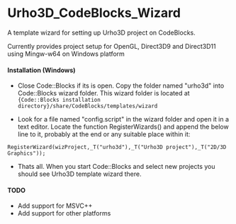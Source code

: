 # Urho3D_CodeBlocks_Wizard

A template wizard for setting up Urho3D project on CodeBlocks.

Currently provides project setup for OpenGL, Direct3D9 and Direct3D11 using Mingw-w64 on Windows platform


#### Installation (Windows)
- Close Code::Blocks if its is open. Copy the folder named "urho3d" into Code::Blocks wizard folder. This wizard folder is located at `{Code::Blocks installation directory}/share/CodeBlocks/templates/wizard`

- Look for a file named "config.script" in the wizard folder and open it in a text editor. Locate the function RegisterWizards() and append the below line to it, probably at the end or any suitable place within it:
```
RegisterWizard(wizProject,_T("urho3d"),_T("Urho3D project"),_T("2D/3D Graphics"));
```
- Thats all. When you start Code::Blocks and select new projects you should see Urho3D template wizard there.

#### TODO
- Add support for MSVC++
- Add support for other platforms
